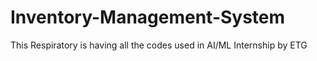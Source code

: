 # Inventory-Management-System
This Respiratory is having all the codes used in AI/ML Internship by ETG
